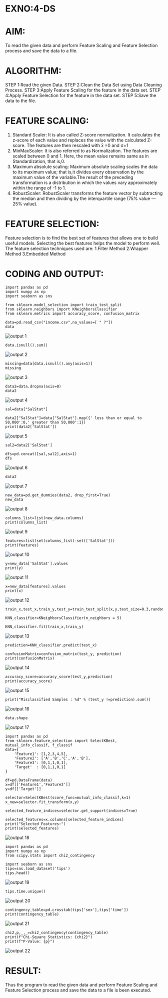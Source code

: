 # EXNO:4-DS
# AIM:
To read the given data and perform Feature Scaling and Feature Selection process and save the
data to a file.

# ALGORITHM:
STEP 1:Read the given Data.
STEP 2:Clean the Data Set using Data Cleaning Process.
STEP 3:Apply Feature Scaling for the feature in the data set.
STEP 4:Apply Feature Selection for the feature in the data set.
STEP 5:Save the data to the file.

# FEATURE SCALING:
1. Standard Scaler: It is also called Z-score normalization. It calculates the z-score of each value and replaces the value with the calculated Z-score. The features are then rescaled with x̄ =0 and σ=1
2. MinMaxScaler: It is also referred to as Normalization. The features are scaled between 0 and 1. Here, the mean value remains same as in Standardization, that is,0.
3. Maximum absolute scaling: Maximum absolute scaling scales the data to its maximum value; that is,it divides every observation by the maximum value of the variable.The result of the preceding transformation is a distribution in which the values vary approximately within the range of -1 to 1.
4. RobustScaler: RobustScaler transforms the feature vector by subtracting the median and then dividing by the interquartile range (75% value — 25% value).

# FEATURE SELECTION:
Feature selection is to find the best set of features that allows one to build useful models. Selecting the best features helps the model to perform well.
The feature selection techniques used are:
1.Filter Method
2.Wrapper Method
3.Embedded Method

# CODING AND OUTPUT:
 ```
import pandas as pd
import numpy as np
import seaborn as sns

from sklearn.model_selection import train_test_split
from sklearn.neighbors import KNeighborsClassifier
from sklearn.metrics import accuracy_score, confusion_matrix

data=pd.read_csv("income.csv",na_values=[ " ?"])
data
```
![output 1](https://github.com/user-attachments/assets/56172747-f1e9-4e9a-8dbe-0d3b492e427f)
```
data.isnull().sum()
```
![output 2](https://github.com/user-attachments/assets/32ea947f-77e8-458e-a80d-6814b10adff3)
```
missing=data[data.isnull().any(axis=1)]
missing
```
![output 3](https://github.com/user-attachments/assets/30cd6709-7267-4f87-bac9-6fb4d593ad9f)
```
data2=data.dropna(axis=0)
data2
```
![output 4](https://github.com/user-attachments/assets/4a94f13a-ba95-460a-bbd6-36e32fc136a5)
```
sal=data["SalStat"]

data2["SalStat"]=data["SalStat"].map({' less than or equal to 50,000':0,' greater than 50,000':1})
print(data2['SalStat'])
```
![output 5](https://github.com/user-attachments/assets/801c8704-443c-492b-b672-7eeabb7965ab)
```
sal2=data2['SalStat']

dfs=pd.concat([sal,sal2],axis=1)
dfs
```
![output 6](https://github.com/user-attachments/assets/e9b460dc-c000-43a1-84bb-48d92300305d)
```
data2

```
![output 7](https://github.com/user-attachments/assets/2ab7550c-4d45-4b31-a45c-cda4430b9b58)
```
new_data=pd.get_dummies(data2, drop_first=True)
new_data
```
![output 8](https://github.com/user-attachments/assets/d75ac4ec-2d43-4e0d-988b-f04eb99d7503)
```
columns_list=list(new_data.columns)
print(columns_list)
```
![output 9](https://github.com/user-attachments/assets/66f6a7a1-4367-4f90-b6a8-9d6128d86e3d)
```
features=list(set(columns_list)-set(['SalStat']))
print(features)
```
![output 10](https://github.com/user-attachments/assets/4ac7bb0e-bd4e-4ee5-a1dd-b0b2b22d8d41)
```
y=new_data['SalStat'].values
print(y)
```
![output 11](https://github.com/user-attachments/assets/48aee418-c770-49f7-b72e-a56706e69c81)
```
x=new_data[features].values
print(x)
```
![output 12](https://github.com/user-attachments/assets/a3a68128-6d3f-471e-b0a6-9a6b421603f1)
```
train_x,test_x,train_y,test_y=train_test_split(x,y,test_size=0.3,random_state=0)

KNN_classifier=KNeighborsClassifier(n_neighbors = 5)

KNN_classifier.fit(train_x,train_y)
```
![output 13](https://github.com/user-attachments/assets/41f4dda7-9212-4f52-9db3-43b502fc524f)
```
prediction=KNN_classifier.predict(test_x)

confusionMatrix=confusion_matrix(test_y, prediction)
print(confusionMatrix)
```
![output 14](https://github.com/user-attachments/assets/7704e67c-7664-4cc0-898d-5c6f90349b52)
```
accuracy_score=accuracy_score(test_y,prediction)
print(accuracy_score)
```
![output 15](https://github.com/user-attachments/assets/276599fd-fe80-411f-ac1f-8155984cabab)
```
print("Misclassified Samples : %d" % (test_y !=prediction).sum())
```
![output 16](https://github.com/user-attachments/assets/e194e731-8b9a-48d5-ac4e-521192458724)
```
data.shape
```
![output 17](https://github.com/user-attachments/assets/18069e67-f65d-4c30-9e71-32179ac1e7c7)
```
import pandas as pd
from sklearn.feature_selection import SelectKBest, mutual_info_classif, f_classif
data={
    'Feature1': [1,2,3,4,5],
    'Feature2': ['A','B','C','A','B'],
    'Feature3': [0,1,1,0,1],
    'Target'  : [0,1,1,0,1]
}

df=pd.DataFrame(data)
x=df[['Feature1','Feature3']]
y=df[['Target']]

selector=SelectKBest(score_func=mutual_info_classif,k=1)
x_new=selector.fit_transform(x,y)

selected_feature_indices=selector.get_support(indices=True)

selected_features=x.columns[selected_feature_indices]
print("Selected Features:")
print(selected_features)
```
![output 18](https://github.com/user-attachments/assets/4f062f9a-7db5-486f-a69e-a7bda525dce4)
```
import pandas as pd
import numpy as np
from scipy.stats import chi2_contingency

import seaborn as sns
tips=sns.load_dataset('tips')
tips.head()
```
![output 19](https://github.com/user-attachments/assets/35236133-e2a2-4550-ab79-7c4aa8bc756b)
```
tips.time.unique()
```
![output 20](https://github.com/user-attachments/assets/be48dd7b-0de9-4fe7-ba3c-830f844c76e1)
```
contingency_table=pd.crosstab(tips['sex'],tips['time'])
print(contingency_table)
```
![output 21](https://github.com/user-attachments/assets/a2213b39-01b0-43f1-a5af-7517b4afc2c8)
```
chi2,p,_,_=chi2_contingency(contingency_table)
print(f"Chi-Square Statistics: {chi2}")
print(f"P-Value: {p}")
```
![output 22](https://github.com/user-attachments/assets/ae682343-40d7-4c5a-b298-75bb86be7c90)

# RESULT:
Thus the program to read the given data and perform Feature Scaling and Feature Selection process and save the data to a file is been executed.
